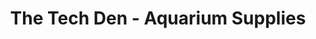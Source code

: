 ---
title: "The Tech Den - Aquarium Supplies"
url: /caboolture/the-tech-den-aquarium-supplies/
shop: pet
---